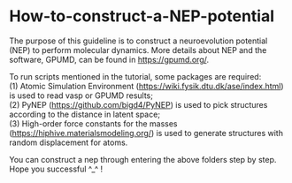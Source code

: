 # How-to-construct-a-NEP-potential
The purpose of this guideline is to construct a neuroevolution potential (NEP) to perform molecular dynamics. More details about NEP and the software, GPUMD, can be found in https://gpumd.org/.

To run scripts mentioned in the tutorial, some packages are required:  
(1) Atomic Simulation Environment (https://wiki.fysik.dtu.dk/ase/index.html) is used to read vasp or GPUMD results;  
(2) PyNEP (https://github.com/bigd4/PyNEP) is used to pick structures according to the distance in latent space;  
(3) High-order force constants for the masses (https://hiphive.materialsmodeling.org/) is used to generate structures with random displacement for atoms. 

You can construct a nep through entering the above folders step by step.  
Hope you successful ^_^ !
